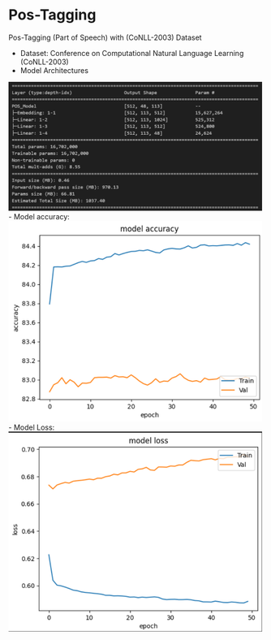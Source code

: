 # Pos-Tagging
Pos-Tagging (Part of Speech) with (CoNLL-2003) Dataset
- Dataset: Conference on Computational Natural Language Learning (CoNLL-2003)
- Model Architectures
<img src="model.png" alt="Sample Image" width="500"/>
- Model accuracy:
<img src="model_accuracy.png" alt="Sample Image" width="500"/>
- Model Loss:
<img src="model_loss.png" alt="Sample Image" width="500"/>
